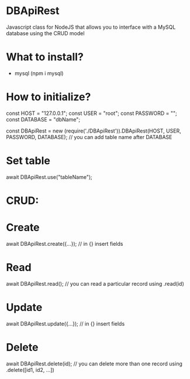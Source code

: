 # DBApiRest
Javascript class for NodeJS that allows you to interface with a MySQL database using the CRUD model

# What to install?
- mysql (npm i mysql)

# How to initialize?
const HOST = "127.0.0.1";
const USER = "root";
const PASSWORD = "";
const DATABASE = "dbName";

const DBApiRest = new (require('./DBApiRest')).DBApiRest(HOST, USER, PASSWORD, DATABASE);   // you can add table name after DATABASE

# Set table
await DBApiRest.use("tableName");


# CRUD:
# Create
await DBApiRest.create({...}); // in {} insert fields

# Read
await DBApiRest.read();     // you can read a particular record using .read(id)

# Update
await DBApiRest.update({...}); // in {} insert fields

# Delete
await DBApiRest.delete(id);   // you can delete more than one record using .delete([id1, id2, ...])

